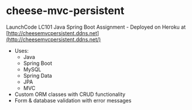 # cheese-mvc-persistent

LaunchCode LC101 Java Spring Boot Assignment - Deployed on Heroku at [http://cheesemvcpersistent.ddns.net](http://cheesemvcpersistent.ddns.net/)

- Uses:
  - Java
  - Spring Boot
  - MySQL
  - Spring Data
  - JPA
  - MVC
- Custom ORM classes with CRUD functionality
- Form & database validation with error messages
